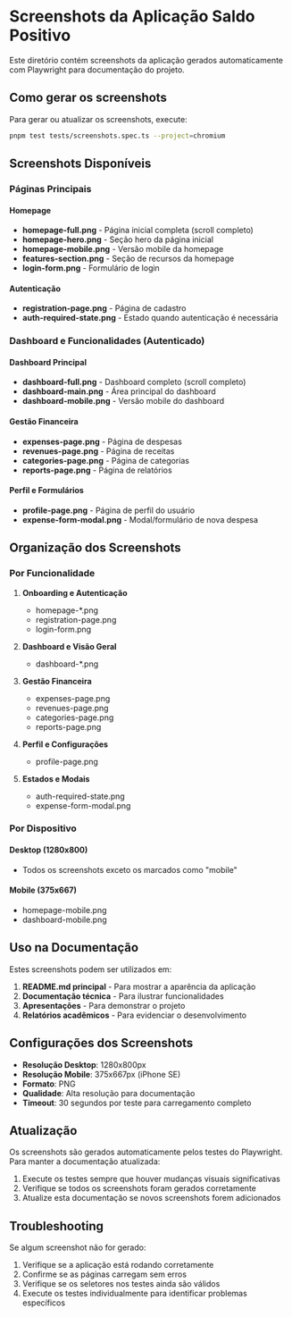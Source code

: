 # Screenshots da Aplicação Saldo Positivo

Este diretório contém screenshots da aplicação gerados automaticamente com Playwright para documentação do projeto.

## Como gerar os screenshots

Para gerar ou atualizar os screenshots, execute:

```bash
pnpm test tests/screenshots.spec.ts --project=chromium
```

## Screenshots Disponíveis

### Páginas Principais

#### Homepage
- **homepage-full.png** - Página inicial completa (scroll completo)
- **homepage-hero.png** - Seção hero da página inicial
- **homepage-mobile.png** - Versão mobile da homepage
- **features-section.png** - Seção de recursos da homepage
- **login-form.png** - Formulário de login

#### Autenticação
- **registration-page.png** - Página de cadastro
- **auth-required-state.png** - Estado quando autenticação é necessária

### Dashboard e Funcionalidades (Autenticado)

#### Dashboard Principal
- **dashboard-full.png** - Dashboard completo (scroll completo)
- **dashboard-main.png** - Área principal do dashboard
- **dashboard-mobile.png** - Versão mobile do dashboard

#### Gestão Financeira
- **expenses-page.png** - Página de despesas
- **revenues-page.png** - Página de receitas
- **categories-page.png** - Página de categorias
- **reports-page.png** - Página de relatórios

#### Perfil e Formulários
- **profile-page.png** - Página de perfil do usuário
- **expense-form-modal.png** - Modal/formulário de nova despesa

## Organização dos Screenshots

### Por Funcionalidade

1. **Onboarding e Autenticação**
   - homepage-*.png
   - registration-page.png
   - login-form.png

2. **Dashboard e Visão Geral**
   - dashboard-*.png

3. **Gestão Financeira**
   - expenses-page.png
   - revenues-page.png
   - categories-page.png
   - reports-page.png

4. **Perfil e Configurações**
   - profile-page.png

5. **Estados e Modais**
   - auth-required-state.png
   - expense-form-modal.png

### Por Dispositivo

#### Desktop (1280x800)
- Todos os screenshots exceto os marcados como "mobile"

#### Mobile (375x667)
- homepage-mobile.png
- dashboard-mobile.png

## Uso na Documentação

Estes screenshots podem ser utilizados em:

1. **README.md principal** - Para mostrar a aparência da aplicação
2. **Documentação técnica** - Para ilustrar funcionalidades
3. **Apresentações** - Para demonstrar o projeto
4. **Relatórios acadêmicos** - Para evidenciar o desenvolvimento

## Configurações dos Screenshots

- **Resolução Desktop**: 1280x800px
- **Resolução Mobile**: 375x667px (iPhone SE)
- **Formato**: PNG
- **Qualidade**: Alta resolução para documentação
- **Timeout**: 30 segundos por teste para carregamento completo

## Atualização

Os screenshots são gerados automaticamente pelos testes do Playwright. Para manter a documentação atualizada:

1. Execute os testes sempre que houver mudanças visuais significativas
2. Verifique se todos os screenshots foram gerados corretamente
3. Atualize esta documentação se novos screenshots forem adicionados

## Troubleshooting

Se algum screenshot não for gerado:

1. Verifique se a aplicação está rodando corretamente
2. Confirme se as páginas carregam sem erros
3. Verifique se os seletores nos testes ainda são válidos
4. Execute os testes individualmente para identificar problemas específicos